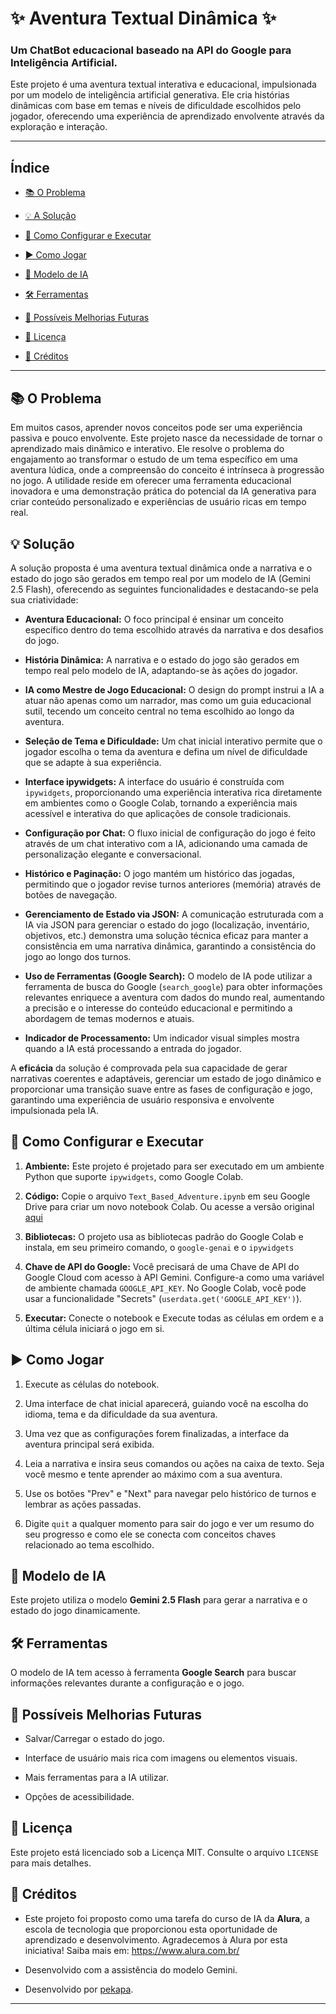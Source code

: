 # ✨ Aventura Textual Dinâmica ✨

### Um ChatBot educacional baseado na API do Google para Inteligência Artificial.

Este projeto é uma aventura textual interativa e educacional, impulsionada por um modelo de inteligência artificial generativa. Ele cria histórias dinâmicas com base em temas e níveis de dificuldade escolhidos pelo jogador, oferecendo uma experiência de aprendizado envolvente através da exploração e interação.

---

## Índice

* [📚 O Problema](#o-problema)

* [💡 A Solução](#a-solucao)

* [🔧 Como Configurar e Executar](#como-configurar-e-executar)

* [▶️ Como Jogar](#como-jogar)

* [🧠 Modelo de IA](#modelo-de-ia)

* [🛠️ Ferramentas](#ferramentas)

* [🚀 Possíveis Melhorias Futuras](#possiveis-melhorias-futuras)

* [📜 Licença](#licenca)

* [🙏 Créditos](#creditos)

---

## 📚 O Problema

Em muitos casos, aprender novos conceitos pode ser uma experiência passiva e pouco envolvente. Este projeto nasce da necessidade de tornar o aprendizado mais dinâmico e interativo. Ele resolve o problema do engajamento ao transformar o estudo de um tema específico em uma aventura lúdica, onde a compreensão do conceito é intrínseca à progressão no jogo. A utilidade reside em oferecer uma ferramenta educacional inovadora e uma demonstração prática do potencial da IA generativa para criar conteúdo personalizado e experiências de usuário ricas em tempo real.

## 💡 Solução

A solução proposta é uma aventura textual dinâmica onde a narrativa e o estado do jogo são gerados em tempo real por um modelo de IA (Gemini 2.5 Flash), oferecendo as seguintes funcionalidades e destacando-se pela sua criatividade:

* **Aventura Educacional:** O foco principal é ensinar um conceito específico dentro do tema escolhido através da narrativa e dos desafios do jogo.

* **História Dinâmica:** A narrativa e o estado do jogo são gerados em tempo real pelo modelo de IA, adaptando-se às ações do jogador.

* **IA como Mestre de Jogo Educacional:** O design do prompt instrui a IA a atuar não apenas como um narrador, mas como um guia educacional sutil, tecendo um conceito central no tema escolhido ao longo da aventura.

* **Seleção de Tema e Dificuldade:** Um chat inicial interativo permite que o jogador escolha o tema da aventura e defina um nível de dificuldade que se adapte à sua experiência.

* **Interface ipywidgets:** A interface do usuário é construída com `ipywidgets`, proporcionando uma experiência interativa rica diretamente em ambientes como o Google Colab, tornando a experiência mais acessível e interativa do que aplicações de console tradicionais.

* **Configuração por Chat:** O fluxo inicial de configuração do jogo é feito através de um chat interativo com a IA, adicionando uma camada de personalização elegante e conversacional.

* **Histórico e Paginação:** O jogo mantém um histórico das jogadas, permitindo que o jogador revise turnos anteriores (memória) através de botões de navegação.

* **Gerenciamento de Estado via JSON:** A comunicação estruturada com a IA via JSON para gerenciar o estado do jogo (localização, inventário, objetivos, etc.) demonstra uma solução técnica eficaz para manter a consistência em uma narrativa dinâmica, garantindo a consistência do jogo ao longo dos turnos.

* **Uso de Ferramentas (Google Search):** O modelo de IA pode utilizar a ferramenta de busca do Google (`search_google`) para obter informações relevantes enriquece a aventura com dados do mundo real, aumentando a precisão e o interesse do conteúdo educacional e permitindo a abordagem de temas modernos e atuais.

* **Indicador de Processamento:** Um indicador visual simples mostra quando a IA está processando a entrada do jogador.

A **eficácia** da solução é comprovada pela sua capacidade de gerar narrativas coerentes e adaptáveis, gerenciar um estado de jogo dinâmico e proporcionar uma transição suave entre as fases de configuração e jogo, garantindo uma experiência de usuário responsiva e envolvente impulsionada pela IA.

## 🔧 Como Configurar e Executar

1. **Ambiente:** Este projeto é projetado para ser executado em um ambiente Python que suporte `ipywidgets`, como Google Colab.

2. **Código:** Copie o arquivo `Text_Based_Adventure.ipynb` em seu Google Drive para criar um novo notebook Colab. Ou acesse a versão original [aqui](https://colab.research.google.com/drive/1QzbOf35S0CD9W2WqGvWTy6tqxIuELXhX?usp=sharing)

4. **Bibliotecas:** O projeto usa as bibliotecas padrão do Google Colab e instala, em seu primeiro comando, o `google-genai` e o `ipywidgets`

5. **Chave de API do Google:** Você precisará de uma Chave de API do Google Cloud com acesso à API Gemini. Configure-a como uma variável de ambiente chamada `GOOGLE_API_KEY`. No Google Colab, você pode usar a funcionalidade "Secrets" (`userdata.get('GOOGLE_API_KEY')`).

6. **Executar:** Conecte o notebook e Execute todas as células em ordem e a última célula iniciará o jogo em si.

## ▶️ Como Jogar

1. Execute as células do notebook.

2. Uma interface de chat inicial aparecerá, guiando você na escolha do idioma, tema e da dificuldade da sua aventura.

3. Uma vez que as configurações forem finalizadas, a interface da aventura principal será exibida.

4. Leia a narrativa e insira seus comandos ou ações na caixa de texto. Seja você mesmo e tente aprender ao máximo com a sua aventura.

5. Use os botões "Prev" e "Next" para navegar pelo histórico de turnos e lembrar as ações passadas.

6. Digite `quit` a qualquer momento para sair do jogo e ver um resumo do seu progresso e como ele se conecta com conceitos chaves relacionado ao tema escolhido.

## 🧠 Modelo de IA

Este projeto utiliza o modelo **Gemini 2.5 Flash** para gerar a narrativa e o estado do jogo dinamicamente.

## 🛠️ Ferramentas

O modelo de IA tem acesso à ferramenta **Google Search** para buscar informações relevantes durante a configuração e o jogo.

## 🚀 Possíveis Melhorias Futuras

* Salvar/Carregar o estado do jogo.

* Interface de usuário mais rica com imagens ou elementos visuais.

* Mais ferramentas para a IA utilizar.

* Opções de acessibilidade.

## 📜 Licença

Este projeto está licenciado sob a Licença MIT. Consulte o arquivo `LICENSE` para mais detalhes.

## 🙏 Créditos

* Este projeto foi proposto como uma tarefa do curso de IA da **Alura**, a escola de tecnologia que proporcionou esta oportunidade de aprendizado e desenvolvimento. Agradecemos à Alura por esta iniciativa! Saiba mais em: <https://www.alura.com.br/>

* Desenvolvido com a assistência do modelo Gemini.

* Desenvolvido por [pekapa](https://github.com/pekapa).

---
